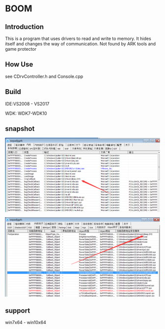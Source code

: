 # BOOM

## Introduction

This is a program that uses drivers to read and write to memory. 
It hides itself and changes the way of communication. Not found by ARK tools and game protector

## How Use

see CDrvController.h and Console.cpp

## Build 

IDE:VS2008 - VS2017

WDK: WDK7-WDK10

## snapshot

![avatar](snapshot1.png)

![avatar](snapshot2.png)

## support

win7x64 - win10x64